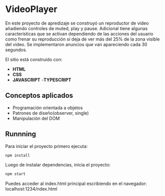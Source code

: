 #  VideoPlayer
En este proyecto de apredizaje se construyó un reproductor de video añadiendo controles de muted, play y pause. Adicional tiene algunas características que se activan dependiendo de las acciones del usuario como frenar su reproducción si deja de ver más del 25% de la zona visible del video.
Se implementaron anuncios que van apareciendo cada 30 segundos.

El sitio está construído con:
- **HTML**
- **CSS**
- **JAVASCRIPT**
-**TYPESCRIPT**

## Conceptos aplicados
- Programación orientada a objetos
- Patrones de diseño(observer, single)
- Manipulación del DOM

## Runnning

Para iniciar el proyecto primero ejecuta:

```sh
npm install
```
Luego de instalar dependencias, inicia el proyecto:

```sh
npm start
```

Puedes acceder al index.html principal escribiendo en el navegador:
localhost:1234/ndex.html

